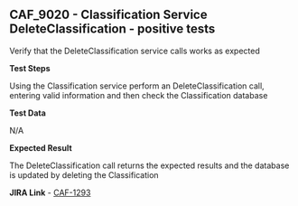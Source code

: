 ## CAF_9020 - Classification Service DeleteClassification - positive tests ##

Verify that the DeleteClassification service calls works as expected

**Test Steps**

Using the Classification service perform an DeleteClassification call, entering valid information and then check the Classification database

**Test Data**

N/A

**Expected Result**

The DeleteClassification call returns the expected results and the database is updated by deleting the Classification

**JIRA Link** - [CAF-1293](https://jira.autonomy.com/browse/CAF-1293)



